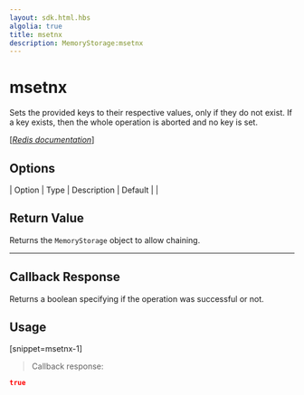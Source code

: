 ```yaml
---
layout: sdk.html.hbs
algolia: true
title: msetnx
description: MemoryStorage:msetnx
---
```


  

# msetnx
Sets the provided keys to their respective values, only if they do not exist. If a key exists, then the whole operation is aborted and no key is set.

[[_Redis documentation_]](https://redis.io/commands/msetnx)


## Options

| Option | Type | Description | Default |
|
## Return Value

Returns the `MemoryStorage` object to allow chaining.

---

## Callback Response

Returns a boolean specifying if the operation was successful or not.

## Usage

[snippet=msetnx-1]
> Callback response:

```json
true
```